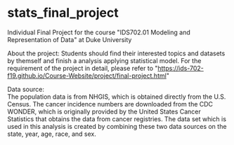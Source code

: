 # stats_final_project
Individual Final Project for the course "IDS702.01 Modeling and Representation of Data" at Duke University

About the project:
Students should find their interested topics and datasets by themself and finish a analysis applying statistical model.
For the requirement of the project in detail, please refer to "https://ids-702-f19.github.io/Course-Website/project/final-project.html"

Data source:  
The population data is from NHGIS, which is obtained directly from the U.S. Census.
The cancer incidence numbers are downloaded from the CDC WONDER, which is originally provided by the United States Cancer Statistics that obtains the data from cancer registries.
The data set which is used in this analysis is created by combining these two data sources on the state, year, age, race, and sex.


